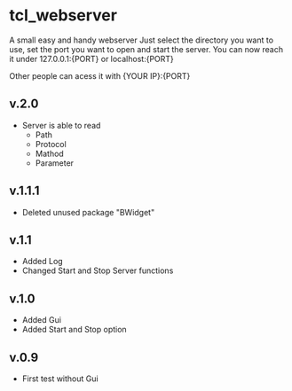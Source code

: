 # tcl_webserver

A small easy and handy webserver
Just select the directory you want to use, set the port you want to open and start the server.
You can now reach it under 127.0.0.1:{PORT} or localhost:{PORT}

Other people can acess it with {YOUR IP}:{PORT}

## v.2.0

* Server is able to read
	* Path
	* Protocol
	* Mathod
	* Parameter

## v.1.1.1

- Deleted unused package "BWidget"

## v.1.1

- Added Log
- Changed Start and Stop Server functions

## v.1.0

- Added Gui
- Added Start and Stop option

## v.0.9

- First test without Gui
